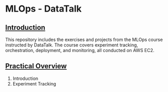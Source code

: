 # MLOps - DataTalk

## <ins>Introduction</ins>
This repository includes the exercises and projects from the MLOps course instructed by DataTalk. The course covers experiment tracking, orchestration, deployment, and monitoring, all conducted on AWS EC2.

## <ins>Practical Overview</ins>
1. Introduction
2. Experiment Tracking